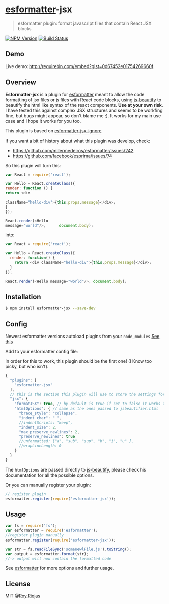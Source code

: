 # [esformatter](https://github.com/millermedeiros/esformatter)-jsx
> esformatter plugin: format javascript files that contain React JSX blocks

[![NPM Version](http://img.shields.io/npm/v/esformatter-jsx.svg?style=flat)](https://npmjs.org/package/esformatter-jsx)
[![Build Status](http://img.shields.io/travis/royriojas/esformatter-jsx.svg?style=flat)](https://travis-ci.org/royriojas/esformatter-jsx)

## Demo

Live demo: http://requirebin.com/embed?gist=0d67452e01754269660f

## Overview

**Esformatter-jsx** is a plugin for [esformatter](https://github.com/millermedeiros/esformatter) meant to allow the
code formatting of jsx files or js files with React code blocks, using [js-beautify](https://www.npmjs.com/package/js-beautify) to 
beautify the html like syntax of the react components. **Use at your own risk**. I have tested this against complex JSX structures 
and seems to be workfing fine, but bugs might appear, so don't blame me :). It works for my main use case and I hope it works for you too.
 
This plugin is based on [esformatter-jsx-ignore](https://github.com/royriojas/esformatter-jsx-ignore)

If you want a bit of history about what this plugin was develop, check: 
- https://github.com/millermedeiros/esformatter/issues/242
- https://github.com/facebook/esprima/issues/74

So this plugin will turn this:
```js
var React = require('react');

var Hello = React.createClass({
render: function () {
return <div 

className="hello-div">{this.props.message}</div>;
}
});

React.render(<Hello 
message="world"/>,      document.body);
```

into:
```js
var React = require('react');

var Hello = React.createClass({
  render: function() {
    return <div className="hello-div">{this.props.message}</div>;
  }
});

React.render(<Hello message="world"/>, document.body);
```

## Installation

```sh
$ npm install esformatter-jsx --save-dev
```

## Config

Newest esformatter versions autoload plugins from your `node_modules` [See this](https://github.com/millermedeiros/esformatter#plugins)

Add to your esformatter config file:

In order for this to work, this plugin should be the first one! (I Know too picky, but who isn't).

```javascript
{
  "plugins": [
    "esformatter-jsx"
  ],
  // this is the section this plugin will use to store the settings for the jsx formatting
  "jsx": {
    "formatJSX": true, // by default is true if set to false it works the same as esformatter-jsx-ignore
    "htmlOptions": { // same as the ones passed to jsbeautifier.html 
      "brace_style": "collapse",
      "indent_char": " ",
      //indentScripts: "keep",
      "indent_size": 2,
      "max_preserve_newlines": 2,
      "preserve_newlines": true
      //unformatted: ["a", "sub", "sup", "b", "i", "u" ],
      //wrapLineLength: 0
    }
  }
}
```

The `htmlOptions` are passed directly to [js-beautify](https://www.npmjs.com/package/js-beautify), please check his
documentation for all the possible options.

Or you can manually register your plugin:
```js
// register plugin
esformatter.register(require('esformatter-jsx'));
```

## Usage

```js
var fs = require('fs');
var esformatter = require('esformatter');
//register plugin manually
esformatter.register(require('esformatter-jsx'));

var str = fs.readFileSync('someKewlFile.js').toString();
var output = esformatter.format(str);
//-> output will now contain the formatted code 
```

See [esformatter](https://github.com/millermedeiros/esformatter) for more options and further usage.

## License

MIT @[Roy Riojas](http://royriojas.com)